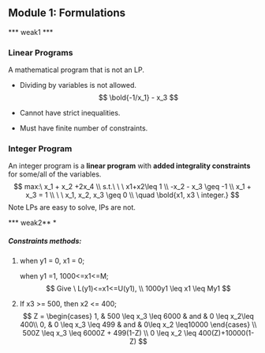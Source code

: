 ## Module 1: Formulations

*** weak1 ***

### Linear Programs

A mathematical program that is not an LP.

- Dividing by variables is not allowed. 
  $$
  \bold{-1/x_1} - x_3
  $$
  
- Cannot have strict inequalities.

- Must have finite number of constraints.

### Integer Program

An integer program is a **linear program** with **added integrality constraints** for some/all of the variables.
$$
max:\ x_1 + x_2 +2x_4 \\
s.t.\ \ \ x1+x2\leq 1 \\
-x_2 - x_3 \geq -1 \\
x_1 + x_3 = 1 \\
\ \ x_1, x_2, x_3 \geq 0 \\
\quad \bold{x1, x3 \ integer.}
$$
Note LPs are easy to solve, IPs are not.

*** weak2** *

##### Constraints methods:

1. when y1 = 0, x1 = 0;

   when y1 =1, 1000<=x1<=M;
   $$
   Give \ L(y1)<=x1<=U(y1), \\
   1000y1 \leq x1 \leq My1
   $$
   

   

2. If x3 >= 500, then x2 <= 400;
   $$
   Z = \begin{cases}
   1, & 500 \leq x_3 \leq 6000 & and & 0 \leq x_2\leq 400\\
   0, & 0 \leq x_3 \leq 499 & and & 0\leq x_2 \leq10000
   \end{cases} \\
   500Z \leq x_3 \leq 6000Z + 499(1-Z) \\
   0 \leq x_2 \leq 400(Z)+10000(1-Z)
   $$
   


